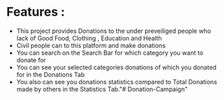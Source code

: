 # Features :

- This project provides Donations to the under preveiliged people who lack of Good Food, Clothing , Education and Health
- Civil people can to this platform and make donations
- You can search on the Search Bar for which category you want to donate for
- You can see your selected categories donations of which you donated for in the Donations Tab
- You also can see you donations statistics compared to Total Donations made by others in the Statistics Tab."# Donation-Campaign" 

